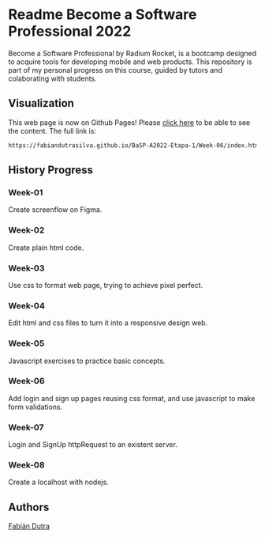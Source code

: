 # Readme Become a Software Professional 2022
Become a Software Professional by Radium Rocket, is a bootcamp designed to acquire tools for developing
mobile and web products. This repository is part of my personal progress on this course, guided by
tutors and colaborating with students.
## Visualization
This web page is now on Github Pages! Please [click here](https://fabiandutrasilva.github.io/BaSP-A2022-Etapa-1/Week-06/index.html)
to be able to see the content.
The full link is:
```bash
https://fabiandutrasilva.github.io/BaSP-A2022-Etapa-1/Week-06/index.html
```
## History Progress
### Week-01
Create screenflow on Figma.
### Week-02
Create plain html code.
### Week-03
Use css to format web page, trying to achieve pixel perfect.
### Week-04
Edit html and css files to turn it into a responsive design web.
### Week-05
Javascript exercises to practice basic concepts.
### Week-06
Add login and sign up pages reusing css format, and use javascript to make form validations.
### Week-07
Login and SignUp httpRequest to an existent server.
### Week-08
Create a localhost with nodejs.

## Authors
[Fabián Dutra](https://github.com/FabianDutraSilva)